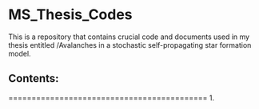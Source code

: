 # MS_Thesis_Codes
This is a repository that contains crucial code and documents used in my thesis entitled /Avalanches in a stochastic self-propagating star formation model.

## Contents:
===========================================
1. 
